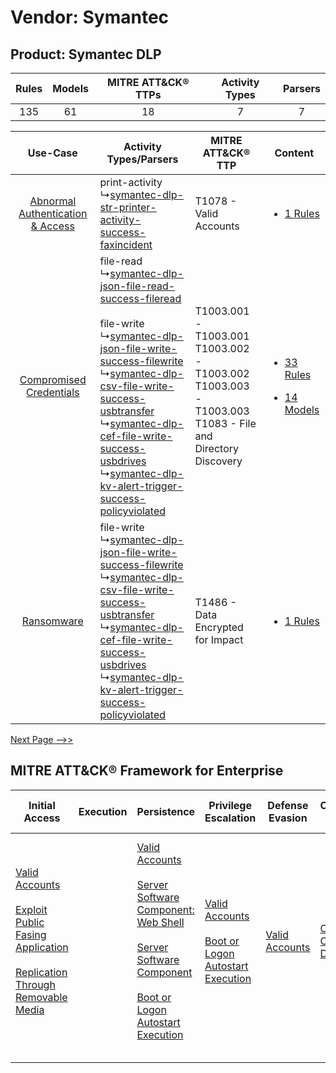 Vendor: Symantec
================
Product: Symantec DLP
---------------------
| Rules | Models | MITRE ATT&CK® TTPs | Activity Types | Parsers |
|:-----:|:------:|:------------------:|:--------------:|:-------:|
|  135  |   61   |         18         |       7        |    7    |

|    Use-Case    | Activity Types/Parsers    | MITRE ATT&CK® TTP    | Content    |
|:----:| ---- | ---- | ---- |
| [Abnormal Authentication & Access](../../../UseCases/uc_abnormal_authentication_&_access.md) |  print-activity<br> ↳[symantec-dlp-str-printer-activity-success-faxincident](Ps/pC_symantecdlpstrprinteractivitysuccessfaxincident.md)<br>    | T1078 - Valid Accounts<br>    | [<ul><li>1 Rules</li></ul>](RM/r_m_symantec_symantec_dlp_Abnormal_Authentication_&_Access.md)    |
|          [Compromised Credentials](../../../UseCases/uc_compromised_credentials.md)          |  file-read<br> ↳[symantec-dlp-json-file-read-success-fileread](Ps/pC_symantecdlpjsonfilereadsuccessfileread.md)<br><br> file-write<br> ↳[symantec-dlp-json-file-write-success-filewrite](Ps/pC_symantecdlpjsonfilewritesuccessfilewrite.md)<br> ↳[symantec-dlp-csv-file-write-success-usbtransfer](Ps/pC_symantecdlpcsvfilewritesuccessusbtransfer.md)<br> ↳[symantec-dlp-cef-file-write-success-usbdrives](Ps/pC_symantecdlpceffilewritesuccessusbdrives.md)<br> ↳[symantec-dlp-kv-alert-trigger-success-policyviolated](Ps/pC_symantecdlpkvalerttriggersuccesspolicyviolated.md)<br> | T1003.001 - T1003.001<br>T1003.002 - T1003.002<br>T1003.003 - T1003.003<br>T1083 - File and Directory Discovery<br> | [<ul><li>33 Rules</li></ul><ul><li>14 Models</li></ul>](RM/r_m_symantec_symantec_dlp_Compromised_Credentials.md) |
|    [Ransomware](../../../UseCases/uc_ransomware.md)    |  file-write<br> ↳[symantec-dlp-json-file-write-success-filewrite](Ps/pC_symantecdlpjsonfilewritesuccessfilewrite.md)<br> ↳[symantec-dlp-csv-file-write-success-usbtransfer](Ps/pC_symantecdlpcsvfilewritesuccessusbtransfer.md)<br> ↳[symantec-dlp-cef-file-write-success-usbdrives](Ps/pC_symantecdlpceffilewritesuccessusbdrives.md)<br> ↳[symantec-dlp-kv-alert-trigger-success-policyviolated](Ps/pC_symantecdlpkvalerttriggersuccesspolicyviolated.md)<br>    | T1486 - Data Encrypted for Impact<br>    | [<ul><li>1 Rules</li></ul>](RM/r_m_symantec_symantec_dlp_Ransomware.md)    |
[Next Page -->>](2_ds_symantec_symantec_dlp.md)

MITRE ATT&CK® Framework for Enterprise
--------------------------------------
| Initial Access                                                                                                                                                                                                                                    | Execution | Persistence                                                                                                                                                                                                                                                                                                                          | Privilege Escalation                                                                                                                                      | Defense Evasion                                                     | Credential Access                                                          | Discovery                                                                         | Lateral Movement                                                                         | Collection                                                            | Command and Control                                                             | Exfiltration                                                                                                                                                                                                                                                                                                                                                                                                                                                                                                                           | Impact                                                                         |
| ------------------------------------------------------------------------------------------------------------------------------------------------------------------------------------------------------------------------------------------------- | --------- | ------------------------------------------------------------------------------------------------------------------------------------------------------------------------------------------------------------------------------------------------------------------------------------------------------------------------------------ | --------------------------------------------------------------------------------------------------------------------------------------------------------- | ------------------------------------------------------------------- | -------------------------------------------------------------------------- | --------------------------------------------------------------------------------- | ---------------------------------------------------------------------------------------- | --------------------------------------------------------------------- | ------------------------------------------------------------------------------- | -------------------------------------------------------------------------------------------------------------------------------------------------------------------------------------------------------------------------------------------------------------------------------------------------------------------------------------------------------------------------------------------------------------------------------------------------------------------------------------------------------------------------------------- | ------------------------------------------------------------------------------ |
| [Valid Accounts](https://attack.mitre.org/techniques/T1078)<br><br>[Exploit Public Fasing Application](https://attack.mitre.org/techniques/T1190)<br><br>[Replication Through Removable Media](https://attack.mitre.org/techniques/T1091)<br><br> |           | [Valid Accounts](https://attack.mitre.org/techniques/T1078)<br><br>[Server Software Component: Web Shell](https://attack.mitre.org/techniques/T1505/003)<br><br>[Server Software Component](https://attack.mitre.org/techniques/T1505)<br><br>[Boot or Logon Autostart Execution](https://attack.mitre.org/techniques/T1547)<br><br> | [Valid Accounts](https://attack.mitre.org/techniques/T1078)<br><br>[Boot or Logon Autostart Execution](https://attack.mitre.org/techniques/T1547)<br><br> | [Valid Accounts](https://attack.mitre.org/techniques/T1078)<br><br> | [OS Credential Dumping](https://attack.mitre.org/techniques/T1003)<br><br> | [File and Directory Discovery](https://attack.mitre.org/techniques/T1083)<br><br> | [Replication Through Removable Media](https://attack.mitre.org/techniques/T1091)<br><br> | [Email Collection](https://attack.mitre.org/techniques/T1114)<br><br> | [Application Layer Protocol](https://attack.mitre.org/techniques/T1071)<br><br> | [Exfiltration Over Alternative Protocol](https://attack.mitre.org/techniques/T1048)<br><br>[Exfiltration Over Alternative Protocol: Exfiltration Over Unencrypted/Obfuscated Non-C2 Protocol](https://attack.mitre.org/techniques/T1048/003)<br><br>[Exfiltration Over Physical Medium: Exfiltration over USB](https://attack.mitre.org/techniques/T1052/001)<br><br>[Exfiltration Over Physical Medium](https://attack.mitre.org/techniques/T1052)<br><br>[Automated Exfiltration](https://attack.mitre.org/techniques/T1020)<br><br> | [Data Encrypted for Impact](https://attack.mitre.org/techniques/T1486)<br><br> |